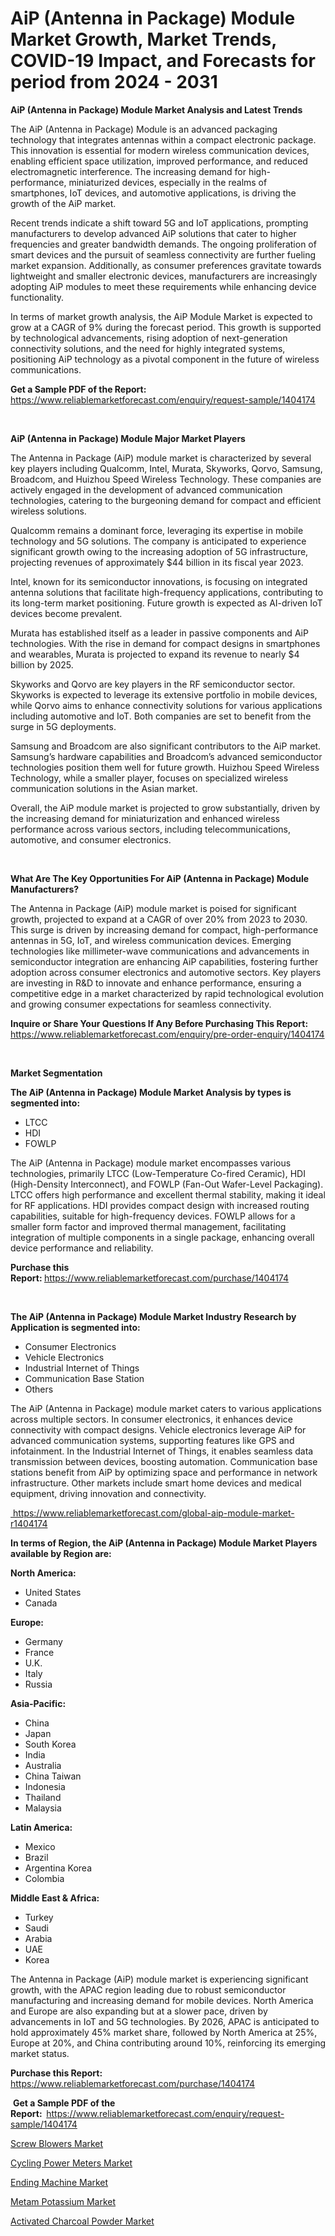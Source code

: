 <p><h1>AiP (Antenna in Package) Module Market Growth, Market Trends, COVID-19 Impact, and Forecasts for period from 2024 - 2031</h1></p><p><strong>AiP (Antenna in Package) Module Market Analysis and Latest Trends</strong></p>
<p><p>The AiP (Antenna in Package) Module is an advanced packaging technology that integrates antennas within a compact electronic package. This innovation is essential for modern wireless communication devices, enabling efficient space utilization, improved performance, and reduced electromagnetic interference. The increasing demand for high-performance, miniaturized devices, especially in the realms of smartphones, IoT devices, and automotive applications, is driving the growth of the AiP market.</p><p>Recent trends indicate a shift toward 5G and IoT applications, prompting manufacturers to develop advanced AiP solutions that cater to higher frequencies and greater bandwidth demands. The ongoing proliferation of smart devices and the pursuit of seamless connectivity are further fueling market expansion. Additionally, as consumer preferences gravitate towards lightweight and smaller electronic devices, manufacturers are increasingly adopting AiP modules to meet these requirements while enhancing device functionality.</p><p>In terms of market growth analysis, the AiP Module Market is expected to grow at a CAGR of 9% during the forecast period. This growth is supported by technological advancements, rising adoption of next-generation connectivity solutions, and the need for highly integrated systems, positioning AiP technology as a pivotal component in the future of wireless communications.</p></p>
<p><strong>Get a Sample PDF of the Report:&nbsp;</strong> <a href="https://www.reliablemarketforecast.com/enquiry/request-sample/1404174?utm_campaign=1744&utm_medium=2&utm_source=Github&utm_content=ia&utm_term=23102024&utm_id=aip-antenna-in-package-module">https://www.reliablemarketforecast.com/enquiry/request-sample/1404174</a></p>
<p>&nbsp;</p>
<p><strong>AiP (Antenna in Package) Module Major Market Players</strong></p>
<p><p>The Antenna in Package (AiP) module market is characterized by several key players including Qualcomm, Intel, Murata, Skyworks, Qorvo, Samsung, Broadcom, and Huizhou Speed Wireless Technology. These companies are actively engaged in the development of advanced communication technologies, catering to the burgeoning demand for compact and efficient wireless solutions.</p><p>Qualcomm remains a dominant force, leveraging its expertise in mobile technology and 5G solutions. The company is anticipated to experience significant growth owing to the increasing adoption of 5G infrastructure, projecting revenues of approximately $44 billion in its fiscal year 2023.</p><p>Intel, known for its semiconductor innovations, is focusing on integrated antenna solutions that facilitate high-frequency applications, contributing to its long-term market positioning. Future growth is expected as AI-driven IoT devices become prevalent.</p><p>Murata has established itself as a leader in passive components and AiP technologies. With the rise in demand for compact designs in smartphones and wearables, Murata is projected to expand its revenue to nearly $4 billion by 2025.</p><p>Skyworks and Qorvo are key players in the RF semiconductor sector. Skyworks is expected to leverage its extensive portfolio in mobile devices, while Qorvo aims to enhance connectivity solutions for various applications including automotive and IoT. Both companies are set to benefit from the surge in 5G deployments.</p><p>Samsung and Broadcom are also significant contributors to the AiP market. Samsung’s hardware capabilities and Broadcom’s advanced semiconductor technologies position them well for future growth. Huizhou Speed Wireless Technology, while a smaller player, focuses on specialized wireless communication solutions in the Asian market.</p><p>Overall, the AiP module market is projected to grow substantially, driven by the increasing demand for miniaturization and enhanced wireless performance across various sectors, including telecommunications, automotive, and consumer electronics.</p></p>
<p>&nbsp;</p>
<p><strong>What Are The Key Opportunities For AiP (Antenna in Package) Module Manufacturers?</strong></p>
<p><p>The Antenna in Package (AiP) module market is poised for significant growth, projected to expand at a CAGR of over 20% from 2023 to 2030. This surge is driven by increasing demand for compact, high-performance antennas in 5G, IoT, and wireless communication devices. Emerging technologies like millimeter-wave communications and advancements in semiconductor integration are enhancing AiP capabilities, fostering further adoption across consumer electronics and automotive sectors. Key players are investing in R&D to innovate and enhance performance, ensuring a competitive edge in a market characterized by rapid technological evolution and growing consumer expectations for seamless connectivity.</p></p>
<p><strong>Inquire or Share Your Questions If Any Before Purchasing This Report:</strong> <a href="https://www.reliablemarketforecast.com/enquiry/pre-order-enquiry/1404174?utm_campaign=1744&utm_medium=2&utm_source=Github&utm_content=ia&utm_term=23102024&utm_id=aip-antenna-in-package-module">https://www.reliablemarketforecast.com/enquiry/pre-order-enquiry/1404174</a></p>
<p>&nbsp;</p>
<p><strong>Market Segmentation</strong></p>
<p><strong>The AiP (Antenna in Package) Module Market Analysis by types is segmented into:</strong></p>
<p><ul><li>LTCC</li><li>HDI</li><li>FOWLP</li></ul></p>
<p><p>The AiP (Antenna in Package) module market encompasses various technologies, primarily LTCC (Low-Temperature Co-fired Ceramic), HDI (High-Density Interconnect), and FOWLP (Fan-Out Wafer-Level Packaging). LTCC offers high performance and excellent thermal stability, making it ideal for RF applications. HDI provides compact design with increased routing capabilities, suitable for high-frequency devices. FOWLP allows for a smaller form factor and improved thermal management, facilitating integration of multiple components in a single package, enhancing overall device performance and reliability.</p></p>
<p><strong>Purchase this Report:&nbsp;</strong><a href="https://www.reliablemarketforecast.com/purchase/1404174?utm_campaign=1744&utm_medium=2&utm_source=Github&utm_content=ia&utm_term=23102024&utm_id=aip-antenna-in-package-module">https://www.reliablemarketforecast.com/purchase/1404174</a></p>
<p>&nbsp;</p>
<p><strong>The AiP (Antenna in Package) Module Market Industry Research by Application is segmented into:</strong></p>
<p><ul><li>Consumer Electronics</li><li>Vehicle Electronics</li><li>Industrial Internet of Things</li><li>Communication Base Station</li><li>Others</li></ul></p>
<p><p>The AiP (Antenna in Package) module market caters to various applications across multiple sectors. In consumer electronics, it enhances device connectivity with compact designs. Vehicle electronics leverage AiP for advanced communication systems, supporting features like GPS and infotainment. In the Industrial Internet of Things, it enables seamless data transmission between devices, boosting automation. Communication base stations benefit from AiP by optimizing space and performance in network infrastructure. Other markets include smart home devices and medical equipment, driving innovation and connectivity.</p></p>
<p><a href="https://www.reliablemarketforecast.com/global-aip-module-market-r1404174?utm_campaign=1744&utm_medium=2&utm_source=Github&utm_content=ia&utm_term=23102024&utm_id=aip-antenna-in-package-module">&nbsp;https://www.reliablemarketforecast.com/global-aip-module-market-r1404174</a></p>
<p><strong>In terms of Region, the AiP (Antenna in Package) Module Market Players available by Region are:</strong></p>
<p>
    <p> <strong> North America: </strong>
        <ul>
            <li>United States</li>
            <li>Canada</li>
        </ul>
        </p> 
    <p> <strong> Europe: </strong>
        <ul>
            <li>Germany</li>
            <li>France</li>
            <li>U.K.</li>
            <li>Italy</li>
            <li>Russia</li>
        </ul>
        </p> 
    <p> <strong> Asia-Pacific: </strong>
        <ul>
            <li>China</li>
            <li>Japan</li>
            <li>South Korea</li>
            <li>India</li>
            <li>Australia</li>
            <li>China Taiwan</li>
            <li>Indonesia</li>
            <li>Thailand</li>
            <li>Malaysia</li>
        </ul>
        </p> 
    <p> <strong> Latin America: </strong>
        <ul>
            <li>Mexico</li>
            <li>Brazil</li>
            <li>Argentina Korea</li>
            <li>Colombia</li>
        </ul>
        </p> 
    <p> <strong> Middle East & Africa: </strong>
        <ul>
            <li>Turkey</li>
            <li>Saudi</li>
            <li>Arabia</li>
            <li>UAE</li>
            <li>Korea</li>
        </ul>
    </p>
    </p>
<p><p>The Antenna in Package (AiP) module market is experiencing significant growth, with the APAC region leading due to robust semiconductor manufacturing and increasing demand for mobile devices. North America and Europe are also expanding but at a slower pace, driven by advancements in IoT and 5G technologies. By 2026, APAC is anticipated to hold approximately 45% market share, followed by North America at 25%, Europe at 20%, and China contributing around 10%, reinforcing its emerging market status.</p></p>
<p><strong>Purchase this Report: </strong><a href="https://www.reliablemarketforecast.com/purchase/1404174?utm_campaign=1744&utm_medium=2&utm_source=Github&utm_content=ia&utm_term=23102024&utm_id=aip-antenna-in-package-module">https://www.reliablemarketforecast.com/purchase/1404174</a></p>
<p>&nbsp;<strong>Get a Sample PDF of the Report:&nbsp;&nbsp;</strong><a href="https://www.reliablemarketforecast.com/enquiry/request-sample/1404174?utm_campaign=1744&utm_medium=2&utm_source=Github&utm_content=ia&utm_term=23102024&utm_id=aip-antenna-in-package-module">https://www.reliablemarketforecast.com/enquiry/request-sample/1404174</a></p>
<p><strong></strong></p>
<p><p><a href="https://www.linkedin.com/pulse/competitive-intelligence-screw-blowers-market-key-players-strategies-n3glf?utm_campaign=1744&utm_medium=2&utm_source=Github&utm_content=ia&utm_term=23102024&utm_id=aip-antenna-in-package-module">Screw Blowers Market</a></p><p><a href="https://www.linkedin.com/pulse/cycling-power-meters-mosaic-piecing-together-global-market-dynamics-dxcif?utm_campaign=1744&utm_medium=2&utm_source=Github&utm_content=ia&utm_term=23102024&utm_id=aip-antenna-in-package-module">Cycling Power Meters Market</a></p><p><a href="https://www.linkedin.com/pulse/ending-machine-market-outlook-forecast-from-2024-2031-ideauda-toodf?utm_campaign=1744&utm_medium=2&utm_source=Github&utm_content=ia&utm_term=23102024&utm_id=aip-antenna-in-package-module">Ending Machine Market</a></p><p><a href="https://www.linkedin.com/pulse/metam-potassium-market-outlook-forecast-from-2024-2031-fg5lf?utm_campaign=1744&utm_medium=2&utm_source=Github&utm_content=ia&utm_term=23102024&utm_id=aip-antenna-in-package-module">Metam Potassium Market</a></p><p><a href="https://www.linkedin.com/pulse/activated-charcoal-powder-market-industry-landscape-growth-trajectories-of37f?utm_campaign=1744&utm_medium=2&utm_source=Github&utm_content=ia&utm_term=23102024&utm_id=aip-antenna-in-package-module">Activated Charcoal Powder Market</a></p></p>